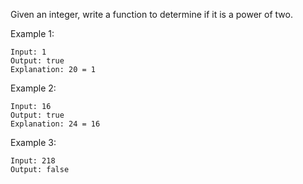 Given an integer, write a function to determine if it is a power of two.

Example 1:

```$xslt
Input: 1
Output: true 
Explanation: 20 = 1
```


Example 2:
```$xslt
Input: 16
Output: true
Explanation: 24 = 16
```


Example 3:
```$xslt
Input: 218
Output: false
```
